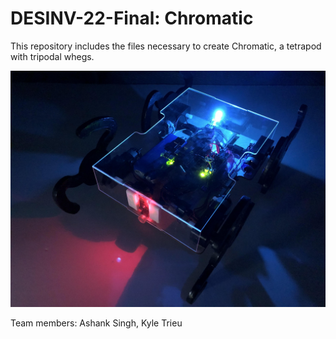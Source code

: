 # DESINV-22-Final: Chromatic
This repository includes the files necessary to create Chromatic, a tetrapod with tripodal whegs.

![Alt text](/Images/IMG_0116.jpeg?raw=true)

Team members:
Ashank Singh,
Kyle Trieu

